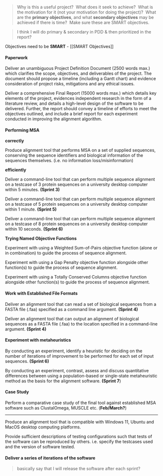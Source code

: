 

> Why is this a useful project?  What does it seek to achieve?  What is the motivation for it (not your motivation for doing the project)?  What are the **primary objectives**, and what **secondary objectives** may be achieved if there is time?  Make sure these are SMART objectives.

> I think I will do primary & secondary in PDD & then prioritized in the report?

Objectives need to be **SMART** - [[SMART Objectives]]



#### Paperwork

Deliver an unambiguous Project Definition Document (2500 words max.) which clarifies the scope, objectives, and deliverables of the project. The document should propose a timeline (including a Gantt chart) and evidence consideration of project risks, mitigations and any ethical issues.

Deliver a comprehensive Final Report (15000 words max.) which details key elements of the project, evidences independent research in the form of a literature review, and details a high-level design of the software to be delivered. Further, the report should convey a timeline of efforts to meet the objectives outlined, and include a brief report for each experiment conducted in improving the alignment algorithm.

#### Performing MSA

**correctly**

Produce alignment tool that performs MSA on a set of supplied sequences, conserving the sequence identifiers and biological information of the sequences themselves. (i.e. no information loss/misinformation)

**efficiently**

Deliver a command-line tool that can perform multiple sequence alignment on a testcase of 3 protein sequences on a university desktop computer within 5 minutes. **(Sprint 3)**

Deliver a command-line tool that can perform multiple sequence alignment on a testcase of 5 protein sequences on a university desktop computer within 1 minute. **(Sprint 5)**

Deliver a command-line tool that can perform multiple sequence alignment on a testcase of 8 protein sequences on a university desktop computer within 10 seconds. **(Sprint 6)**

**Trying Named Objective Functions**

Experiment with using a Weighted Sum-of-Pairs objective function (alone or in combination) to guide the process of sequence alignment. 

Experiment with using a Gap Penalty objective function alongside other function(s) to guide the process of sequence alignment.

Experiment with using a Totally Conserved Columns objective function alongside other function(s) to guide the process of sequence alignment.

#### Work with Established File Formats

Deliver an alignment tool that can read a set of biological sequences from a FASTA file (.faa) specified as a command line argument. **(Sprint 4)** 

Deliver an alignment tool that can output an alignment of biological sequences as a FASTA file (.faa) to the location specified in a command-line argument. **(Sprint 4)** 

#### Experiment with metaheuristics

By conducting an experiment, identify a heuristic for deciding on the number of iterations of improvement to be performed for each set of input sequences. **(Sprint 6)**

By conducting an experiment, contrast, assess and discuss quantitative differences between using a population-based or single-state metaheuristic method as the basis for the alignment software. **(Sprint 7**)



#### Case Study

Perform a comparative case study of the final tool against established MSA software such as ClustalOmega, MUSCLE etc. (**Feb/March?**)



-------

Produce an alignment tool that is compatible with Windows 11, Ubuntu and MacOS desktop computing platforms.

Provide sufficient descriptions of testing configurations such that tests of the software can be reproduced by others. i.e. specify the testcases used and the version of software tested.

#### Deliver a series of iterations of the software

> basically say that I will release the software after each sprint?






